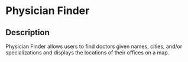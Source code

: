 # Physician Finder #

## Description
Physician Finder allows users to find doctors given names, cities, and/or specializations and displays the locations of their offices on a map.

